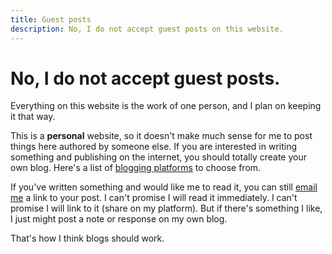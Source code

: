 ```yaml
---
title: Guest posts
description: No, I do not accept guest posts on this website.
---
```


# No, I do not accept guest posts.

Everything on this website is the work of one person, and I plan on keeping it that&nbsp;way.

This is a **personal** website, so it doesn't make much sense for me to post things here authored by someone else. If you are interested in writing something and publishing on the internet, you should totally create your own blog. Here's a list of [blogging platforms](https://manuelmoreale.com/blog-platforms) to choose&nbsp;from.

If you've written something and would like me to read it, you can still <a href="mailto:nick@nicksimson.com">email me</a> a link to your post. I can't promise I will read it immediately. I can't promise I will link to it (share on my platform). But if there's something I like, I just might post a note or response on my own&nbsp;blog.

That's how I think blogs should work.